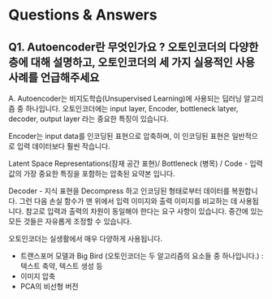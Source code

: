 # Questions & Answers

## Q1. Autoencoder란 무엇인가요 ? 오토인코더의 다양한 층에 대해 설명하고, 오토인코더의 세 가지 실용적인 사용 사례를 언급해주세요

A. Autoencoder는 비지도학습(Unsupervised Learning)에 사용되는 딥러닝 알고리즘 중 하나입니다. 오토인코더에는 input layer, Encoder, bottleneck latyer, decoder, output layer 라는 중요한 특징이 있습니다. 

Encoder는 input data를 인코딩된 표현으로 압축하며, 이 인코딩된 표현은 일반적으로 입력 데이터보다 훨씬 작습니다.

Latent Space Representations(잠재 공간 표현)/ Bottleneck (병목) / Code - 입력값의 가장 중요한 특징을 포함하는 압축된 요약본 입니다. 

Decoder - 지식 표현을 Decompress 하고 인코딩된 형태로부터 데이터를 복원합니다. 그런 다음 손실 함수가 맨 위에서 입력 이미지와 출력 이미지를 비교하는 데 사용됩니다. 참고로 입력과 출력의 차원이 동일해야 한다는 요구 사항이 있습니다. 중간에 있는 모든 것들은 자유롭게 조정할 수 있습니다.

오토인코더는 실생활에서 매우 다양하게 사용됩니다. 

- 트랜스포머 모델과 Big Bird (오토인코더는 두 알고리즘의 요소들 중 하나입니다.) : 텍스트 축약, 텍스트 생성 등 
- 이미지 압축 
- PCA의 비선형 버전